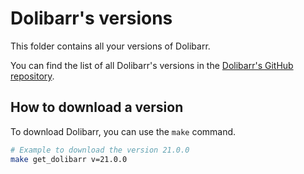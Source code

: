 # Dolibarr's versions

This folder contains all your versions of Dolibarr.

You can find the list of all Dolibarr's versions in the [Dolibarr's GitHub repository](https://github.com/Dolibarr/dolibarr/releases).

## How to download a version

To download Dolibarr, you can use the `make` command.

```bash
# Example to download the version 21.0.0
make get_dolibarr v=21.0.0
```
